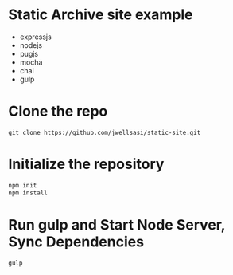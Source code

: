 # Static Archive site example

* expressjs
* nodejs
* pugjs
* mocha
* chai
* gulp

# Clone the repo

```
git clone https://github.com/jwellsasi/static-site.git
``` 

# Initialize the repository

```javascript
npm init
npm install

```

# Run gulp and Start Node Server, Sync Dependencies

```
gulp
```
